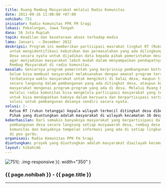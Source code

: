 ```yaml
---
title: Ruang Rembug Masyarakat melalui Radio Komunitas
date: 2011-09-16 11:08:00 +07:00
nohibah: 751
inisiator: Radio Komunitas PPK FM Sragi
lokasi: Pekalongan, Jawa Tengah
dana: 56 Juta Rupiah
topik: Keadilan dan kesetaraan akses terhadap media
lama: Januari  – Desember 2012
deskripsi: Program ini memberikan partisipasi masrakat tingkat RT (Rukun Tetangga)
  untuk mengidentifikasi kebutuhan dan permasalahan yang ada dilingkungan RT maupun
  Desa secara nyata untuk dijadikan data kepada pihak pemerintahan desa maupun terkait
  agar menjadikan masyarakat lebih mudah dalam menyampaikan pendapatnya melalui Ruang
  Rembug Masyarakat di radio komunitas.
masalah: Gencarnya program pemerintah yang berprinsip pembangunan bottom up planning
  belum bisa membuat masyarakat melaksanakan dengan amanat program tersebut karena
  terbatasnya waktu masyarakat untuk mengikuti di balai desa, maupun tidak dilibatkan
  secara langsung dalam pembangunan yang ada ditingkat desa, ataupun kurangnya informasi
  masyarakat mengenai program-program yang ada di desa. Melalui Ruang Rembug Masyarakat
  melalui radio komunitas bisa mengelola partisipasi masyarakat yang termarginalkan
  untuk bisa mendapatkan haknya dalam bersuara dan berpartisipasi serta memberikan
  solusi untuk pembangunan desanya sendiri secara nyata.
solusi: |-
  Ketua RT (rukun tetangga) kepala wilayah terkecil ditingkat desa diberikan kesempatan ber-Rembug(musyawarah) bersama wakil masyarakat RT setempat untuk menyampaikan pendapatnya tentang permaslahan lingkungannya dengan menghadirkan narasumber Kepala Desa,BPD,camat atau DPRD ) untuk disiarkan langsung melalui radio komunitas atau sebagai informasi warga melalui blog kemudian di link kepada dinas terkait diwilayah kabupaten untuk dijadikan sebagai penggalian gagasan warga tingkat RT.
  Pihak yang diuntungkan adalah masyarakat di wilayah kecamatan 16 desa dan 1 kelurahan (mrican,bulaksari,sumub lor,sumub kidul, kalijambe, purworejo, gebangkerep, bulakpelem, tegalsuruh, krasakageng, ketanonageng, sijeruk, purwodadi, kedungjaran, klunjukan, tegalontar, sragi) kec.sragi,pemrintah desa,kecamatan dan pemerintah kabupaten serta masyarakat yang mendengarkan radio dan mengikuti berita di blog
keberhasilan: Dari semakin banyaknya masyarakat yang berpartisipasi dalam mengikuti
  pembangunan desa secara langsung setiap musyawarah desa, rembug desa melalui radio
  komunitas dan banyaknya tempelan informasi yang ada di setiap lingkungan RT maupun
  di pos gardu.
organisasi: Radio Komunitas PPK Fm Sragi
diuntungkan: proyek yang diuntungkan adalah masyarakat diwilayah kecamatan 16 desa dan 1 kelurahan (mrican,bulaksari,sumub lor,sumub kidul,kalijambe,purworejo,gebangkerep,bulakpelem,tegalsuruh,krasakageng,ketanonageng,sijeruk,purwodadi,kedungjaran,klunjukan,tegalontar,sragi) kec.sragi,pemrintah desa,kecamatan dan pemerintah kabupaten serta masyarakat yang mendengarkan radio dan mengikuti berita di blog
layout: hibahcmb
---
```


![751](/static/img/hibahcmb/751.png){: .img-responsive }{: width="350" }

### {{ page.nohibah }} - {{ page.title }}

---

